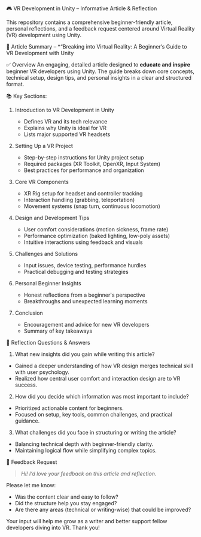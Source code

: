 🎮 VR Development in Unity – Informative Article & Reflection

This repository contains a comprehensive beginner-friendly article, personal reflections, and a feedback request centered around Virtual Reality (VR) development using Unity.


📝 Article Summary – *“Breaking into Virtual Reality: A Beginner’s Guide to VR Development with Unity

 ✅ Overview
An engaging, detailed article designed to **educate and inspire** beginner VR developers using Unity. The guide breaks down core concepts, technical setup, design tips, and personal insights in a clear and structured format.

 📚 Key Sections:
1. Introduction to VR Development in Unity
   - Defines VR and its tech relevance
   - Explains why Unity is ideal for VR
   - Lists major supported VR headsets

2. Setting Up a VR Project
   - Step-by-step instructions for Unity project setup
   - Required packages (XR Toolkit, OpenXR, Input System)
   - Best practices for performance and organization

3. Core VR Components
   - XR Rig setup for headset and controller tracking
   - Interaction handling (grabbing, teleportation)
   - Movement systems (snap turn, continuous locomotion)

4. Design and Development Tips
   - User comfort considerations (motion sickness, frame rate)
   - Performance optimization (baked lighting, low-poly assets)
   - Intuitive interactions using feedback and visuals

5. Challenges and Solutions
   - Input issues, device testing, performance hurdles
   - Practical debugging and testing strategies

6. Personal Beginner Insights
   - Honest reflections from a beginner's perspective
   - Breakthroughs and unexpected learning moments

7. Conclusion
   - Encouragement and advice for new VR developers
   - Summary of key takeaways



 💭 Reflection Questions & Answers

 1. What new insights did you gain while writing this article?
- Gained a deeper understanding of how VR design merges technical skill with user psychology.
- Realized how central user comfort and interaction design are to VR success.

 2. How did you decide which information was most important to include?
- Prioritized actionable content for beginners.
- Focused on setup, key tools, common challenges, and practical guidance.

 3. What challenges did you face in structuring or writing the article?
- Balancing technical depth with beginner-friendly clarity.
- Maintaining logical flow while simplifying complex topics.


 📢 Feedback Request

> *Hi! I’d love your feedback on this article and reflection.*

Please let me know:
- Was the content clear and easy to follow?
- Did the structure help you stay engaged?
- Are there any areas (technical or writing-wise) that could be improved?

Your input will help me grow as a writer and better support fellow developers diving into VR. Thank you!





